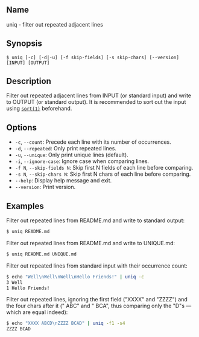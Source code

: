 ## Name

uniq - filter out repeated adjacent lines

## Synopsis

```**sh
$ uniq [-c] [-d|-u] [-f skip-fields] [-s skip-chars] [--version] [INPUT] [OUTPUT]
```

## Description

Filter out repeated adjacent lines from INPUT (or standard input) and write to OUTPUT (or standard output). It is recommended to sort out the input using [`sort(1)`](help://man/1/sort) beforehand.

## Options

* `-c`, `--count`: Precede each line with its number of occurrences.
* `-d`, `--repeated`: Only print repeated lines.
* `-u`, `--unique`: Only print unique lines (default).
* `-i`, `--ignore-case`: Ignore case when comparing lines.
* `-f N`, `--skip-fields N`: Skip first N fields of each line before comparing.
* `-s N`, `--skip-chars N`: Skip first N chars of each line before comparing.
* `--help`: Display help message and exit.
* `--version`: Print version.

## Examples

Filter out repeated lines from README.md and write to standard output:
```sh
$ uniq README.md
```

Filter out repeated lines from README.md and write to UNIQUE.md:
```sh
$ uniq README.md UNIQUE.md
```

Filter out repeated lines from standard input with their occurrence count:
```sh
$ echo "Well\nWell\nWell\nHello Friends!" | uniq -c
3 Well
1 Hello Friends!
```

Filter out repeated lines, ignoring the first field ("XXXX" and "ZZZZ") and the four chars after it (" ABC" and " BCA", thus comparing only the "D"s — which are equal indeed):
```sh
$ echo "XXXX ABCD\nZZZZ BCAD" | uniq -f1 -s4
ZZZZ BCAD
```

